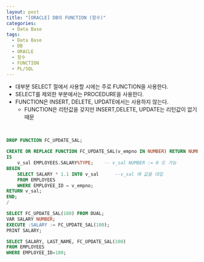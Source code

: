 ```yaml
---
layout: post
title: "[ORACLE] DB의 FUNCTION (함수)"
categories:
  - Data Base
tags:
  - Data Base
  - DB
  - ORACLE
  - 함수
  - FUNCTION
  - PL/SQL
---
```



- 대부분 SELECT 절에서 사용할 시에는 주로 FUNCTION을 사용한다.
- SELECT를 제외한 부분에서는 PROCEDURE을 사용한다.
- FUNCTION은 INSERT, DELETE, UPDATE에서는 사용하지 않는다.
  - FUNCTION은 리턴값을 갖지만 INSERT,DELETE, UPDATE는 리턴값이 없기 때문



<br>

```sql
DROP FUNCTION FC_UPDATE_SAL;

CREATE OR REPLACE FUNCTION FC_UPDATE_SAL(v_empno IN NUMBER) RETURN NUMBER
IS
    v_sal EMPLOYEES.SALARY%TYPE;    -- v_sal NUMBER := 0 도 가능
BEGIN
    SELECT SALARY * 1.1 INTO v_sal      --v_sal 에 값을 대입
    FROM EMPLOYEES
    WHERE EMPLOYEE_ID = v_empno;
RETURN v_sal;
END;
/

SELECT FC_UPDATE_SAL(100) FROM DUAL;
VAR SALARY NUMBER;
EXECUTE :SALARY := FC_UPDATE_SAL(100);
PRINT SALARY;

SELECT SALARY, LAST_NAME, FC_UPDATE_SAL(100)
FROM EMPLOYEES
WHERE EMPLOYEE_ID=100;
```
